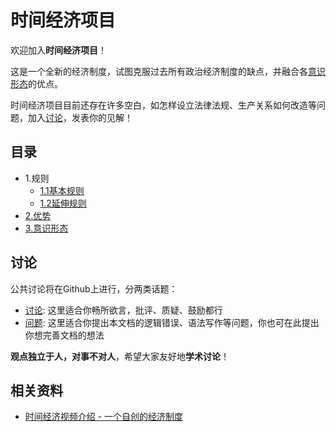 # 时间经济项目

欢迎加入**时间经济项目**！

这是一个全新的经济制度，试图克服过去所有政治经济制度的缺点，并融合各[意识形态](3.意识形态.md)的优点。

时间经济项目目前还存在许多空白，如怎样设立法律法规、生产关系如何改造等问题，加入[讨论](##讨论)，发表你的见解！

## 目录

- 1.规则
    - [1.1基本规则](1.规则/1.1.基本规则.md)
    - [1.2延伸规则](1.规则/1.1.延伸规则.md)
- [2.优势](2.优势.md)
- [3.意识形态](3.意识形态.md)

## 讨论

公共讨论将在Github上进行，分两类话题：

- [讨论](https://github.com/cheanus/timesystem/discussions): 这里适合你畅所欲言，批评、质疑、鼓励都行
- [问题](https://github.com/cheanus/timesystem/issues): 这里适合你提出本文档的逻辑错误、语法写作等问题，你也可在此提出你想完善文档的想法

**观点独立于人，对事不对人**，希望大家友好地**学术讨论**！

## 相关资料

- [时间经济视频介绍 - 一个自创的经济制度](https://www.bilibili.com/video/BV1K2bhzWEb3)
